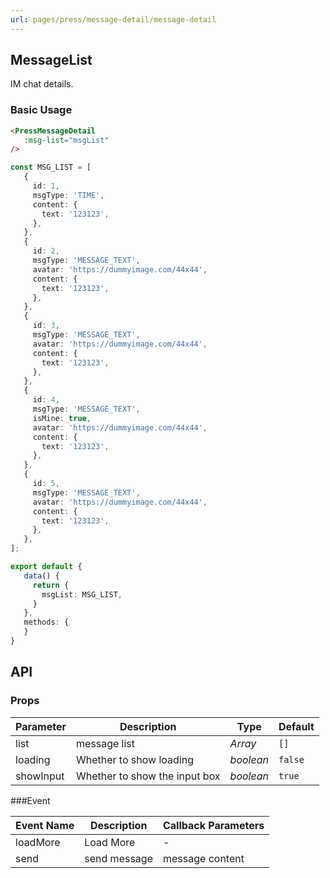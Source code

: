 ```yaml
---
url: pages/press/message-detail/message-detail
---
```


## MessageList 

IM chat details.

### Basic Usage

```html
<PressMessageDetail
   :msg-list="msgList"
/>
```

```ts
const MSG_LIST = [
   {
     id: 1,
     msgType: 'TIME',
     content: {
       text: '123123',
     },
   },
   {
     id: 2,
     msgType: 'MESSAGE_TEXT',
     avatar: 'https://dummyimage.com/44x44',
     content: {
       text: '123123',
     },
   },
   {
     id: 3,
     msgType: 'MESSAGE_TEXT',
     avatar: 'https://dummyimage.com/44x44',
     content: {
       text: '123123',
     },
   },
   {
     id: 4,
     msgType: 'MESSAGE_TEXT',
     isMine: true,
     avatar: 'https://dummyimage.com/44x44',
     content: {
       text: '123123',
     },
   },
   {
     id: 5,
     msgType: 'MESSAGE_TEXT',
     avatar: 'https://dummyimage.com/44x44',
     content: {
       text: '123123',
     },
   },
];

export default {
   data() {
     return {
       msgList: MSG_LIST,
     }
   },
   methods: {
   }
}
```

## API

### Props


| Parameter | Description                   | Type      | Default |
| --------- | ----------------------------- | --------- | ------- |
| list      | message list                  | _Array_   | `[]`    |
| loading   | Whether to show loading       | _boolean_ | `false` |
| showInput | Whether to show the input box | _boolean_ | `true`  |


###Event


| Event Name | Description  | Callback Parameters |
| ---------- | ------------ | ------------------- |
| loadMore   | Load More    | -                   |
| send       | send message | message content     |